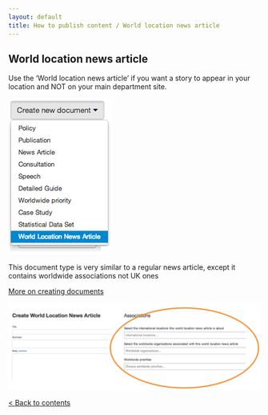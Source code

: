 ```yaml
---
layout: default
title: How to publish content / World location news article
---
```


## World location news article

Use the ‘World location news article’ if you want a story to appear in your location and NOT on your main department site.

![World location news article 1](world-location-news-article-1.png)

This document type is very similar to a regular news article, except it contains worldwide associations not UK ones

[More on creating documents](http://alphagov.github.io/inside-government-admin-guide/creating-documents/create-a-new-doc.html)

![World location news article 2](world-location-news-article-2.png)

[< Back to contents](http://alphagov.github.io/inside-government-admin-guide/)
